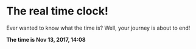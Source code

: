 # The real time clock!

Ever wanted to know what the time is? Well, your journey is about to end!

**The time is Nov 13, 2017, 14:08**